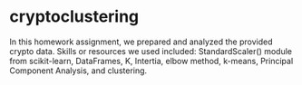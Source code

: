 # cryptoclustering
In this homework assignment, we prepared and analyzed the provided crypto data. Skills or resources we used included:
StandardScaler() module from scikit-learn, 
DataFrames, 
K, 
Intertia, 
elbow method, 
k-means, 
Principal Component Analysis, and 
clustering.
